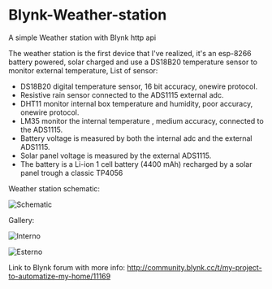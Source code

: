 # Blynk-Weather-station
A simple Weather station with Blynk http api

The weather station is the first device that I've realized, it's an esp-8266 battery powered, solar charged and use a DS18B20 temperature sensor to monitor external temperature,
List of sensor:

+ DS18B20 digital temperature sensor, 16 bit accuracy, onewire protocol.
+ Resistive rain sensor connected to the ADS1115 external adc.
+ DHT11 monitor internal box temperature and humidity, poor accuracy, onewire protocol.
+ LM35 monitor the internal temperature , medium accuracy, connected to the ADS1115.
+ Battery voltage is measured by both the internal adc and the external ADS1115.
+ Solar panel voltage is measured by the external ADS1115.
+ The battery is a Li-ion 1 cell battery (4400 mAh) recharged by a solar panel trough a classic TP4056


Weather station schematic:

![Schematic](https://github.com/hkbristol/Blynk-Weather-station/blob/master/images/schematic_ext.png)

Gallery:

![Interno](https://github.com/hkbristol/Blynk-Weather-station/blob/master/images/IMG_20170127_132905.jpg)

![Esterno](https://github.com/hkbristol/Blynk-Weather-station/blob/master/images/IMG_20170127_115303.jpg)

Link to Blynk forum with more info:
http://community.blynk.cc/t/my-project-to-automatize-my-home/11169
